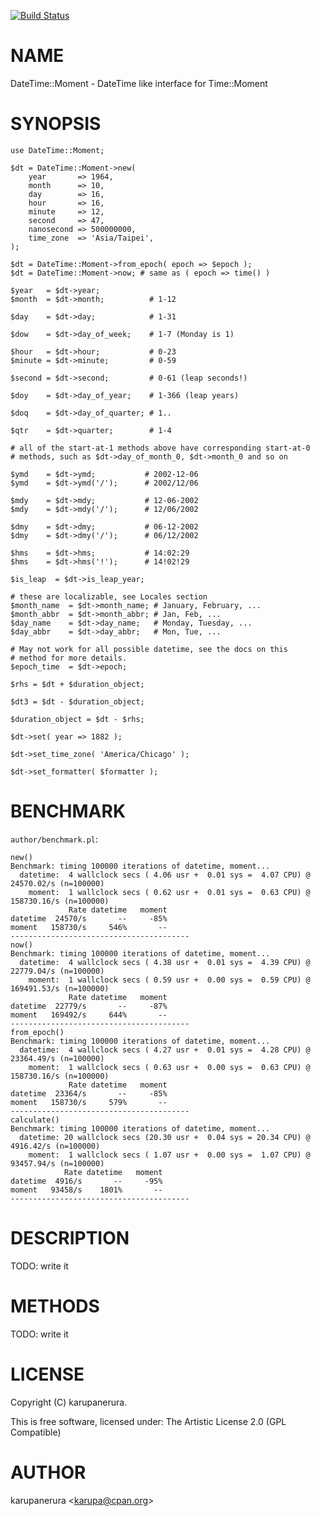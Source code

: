 [![Build Status](https://travis-ci.org/karupanerura/DateTime-Moment.svg?branch=master)](https://travis-ci.org/karupanerura/DateTime-Moment)
# NAME

DateTime::Moment - DateTime like interface for Time::Moment

# SYNOPSIS

    use DateTime::Moment;

    $dt = DateTime::Moment->new(
        year       => 1964,
        month      => 10,
        day        => 16,
        hour       => 16,
        minute     => 12,
        second     => 47,
        nanosecond => 500000000,
        time_zone  => 'Asia/Taipei',
    );

    $dt = DateTime::Moment->from_epoch( epoch => $epoch );
    $dt = DateTime::Moment->now; # same as ( epoch => time() )

    $year   = $dt->year;
    $month  = $dt->month;          # 1-12

    $day    = $dt->day;            # 1-31

    $dow    = $dt->day_of_week;    # 1-7 (Monday is 1)

    $hour   = $dt->hour;           # 0-23
    $minute = $dt->minute;         # 0-59

    $second = $dt->second;         # 0-61 (leap seconds!)

    $doy    = $dt->day_of_year;    # 1-366 (leap years)

    $doq    = $dt->day_of_quarter; # 1..

    $qtr    = $dt->quarter;        # 1-4

    # all of the start-at-1 methods above have corresponding start-at-0
    # methods, such as $dt->day_of_month_0, $dt->month_0 and so on

    $ymd    = $dt->ymd;           # 2002-12-06
    $ymd    = $dt->ymd('/');      # 2002/12/06

    $mdy    = $dt->mdy;           # 12-06-2002
    $mdy    = $dt->mdy('/');      # 12/06/2002

    $dmy    = $dt->dmy;           # 06-12-2002
    $dmy    = $dt->dmy('/');      # 06/12/2002

    $hms    = $dt->hms;           # 14:02:29
    $hms    = $dt->hms('!');      # 14!02!29

    $is_leap  = $dt->is_leap_year;

    # these are localizable, see Locales section
    $month_name  = $dt->month_name; # January, February, ...
    $month_abbr  = $dt->month_abbr; # Jan, Feb, ...
    $day_name    = $dt->day_name;   # Monday, Tuesday, ...
    $day_abbr    = $dt->day_abbr;   # Mon, Tue, ...

    # May not work for all possible datetime, see the docs on this
    # method for more details.
    $epoch_time  = $dt->epoch;

    $rhs = $dt + $duration_object;

    $dt3 = $dt - $duration_object;

    $duration_object = $dt - $rhs;

    $dt->set( year => 1882 );

    $dt->set_time_zone( 'America/Chicago' );

    $dt->set_formatter( $formatter );

# BENCHMARK

`author/benchmark.pl`:

    new()
    Benchmark: timing 100000 iterations of datetime, moment...
      datetime:  4 wallclock secs ( 4.06 usr +  0.01 sys =  4.07 CPU) @ 24570.02/s (n=100000)
        moment:  1 wallclock secs ( 0.62 usr +  0.01 sys =  0.63 CPU) @ 158730.16/s (n=100000)
                 Rate datetime   moment
    datetime  24570/s       --     -85%
    moment   158730/s     546%       --
    ----------------------------------------
    now()
    Benchmark: timing 100000 iterations of datetime, moment...
      datetime:  4 wallclock secs ( 4.38 usr +  0.01 sys =  4.39 CPU) @ 22779.04/s (n=100000)
        moment:  1 wallclock secs ( 0.59 usr +  0.00 sys =  0.59 CPU) @ 169491.53/s (n=100000)
                 Rate datetime   moment
    datetime  22779/s       --     -87%
    moment   169492/s     644%       --
    ----------------------------------------
    from_epoch()
    Benchmark: timing 100000 iterations of datetime, moment...
      datetime:  4 wallclock secs ( 4.27 usr +  0.01 sys =  4.28 CPU) @ 23364.49/s (n=100000)
        moment:  1 wallclock secs ( 0.63 usr +  0.00 sys =  0.63 CPU) @ 158730.16/s (n=100000)
                 Rate datetime   moment
    datetime  23364/s       --     -85%
    moment   158730/s     579%       --
    ----------------------------------------
    calculate()
    Benchmark: timing 100000 iterations of datetime, moment...
      datetime: 20 wallclock secs (20.30 usr +  0.04 sys = 20.34 CPU) @ 4916.42/s (n=100000)
        moment:  1 wallclock secs ( 1.07 usr +  0.00 sys =  1.07 CPU) @ 93457.94/s (n=100000)
                Rate datetime   moment
    datetime  4916/s       --     -95%
    moment   93458/s    1801%       --
    ----------------------------------------

# DESCRIPTION

TODO: write it

# METHODS

TODO: write it

# LICENSE

Copyright (C) karupanerura.

This is free software, licensed under:
  The Artistic License 2.0 (GPL Compatible)

# AUTHOR

karupanerura &lt;karupa@cpan.org>
